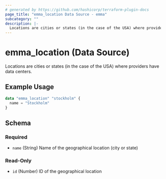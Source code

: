 ```yaml
---
# generated by https://github.com/hashicorp/terraform-plugin-docs
page_title: "emma_location Data Source - emma"
subcategory: ""
description: |-
  Locations are cities or states (in the case of the USA) where providers have data centers.
---
```


# emma_location (Data Source)

Locations are cities or states (in the case of the USA) where providers have data centers.

## Example Usage

```terraform
data "emma_location" "stockholm" {
  name = "Stockholm"
}
```

<!-- schema generated by tfplugindocs -->
## Schema

### Required

- `name` (String) Name of the geographical location (city or state)

### Read-Only

- `id` (Number) ID of the geographical location
